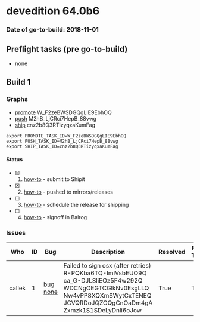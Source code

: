 # devedition 64.0b6

### Date of go-to-build: 2018-11-01

## Preflight tasks (pre go-to-build)
- none

## Build 1  

### Graphs
* [promote](https://tools.taskcluster.net/push-inspector/#/W_F2zeBWSDGQgLIE9EbhOQ) W_F2zeBWSDGQgLIE9EbhOQ
* [push](https://tools.taskcluster.net/push-inspector/#/M2hB_LjCRci7HepB_88vwg) M2hB_LjCRci7HepB_88vwg
* [ship](https://tools.taskcluster.net/push-inspector/#/cnz2b8Q3RTizyqxaKumFag) cnz2b8Q3RTizyqxaKumFag
```
export PROMOTE_TASK_ID=W_F2zeBWSDGQgLIE9EbhOQ
export PUSH_TASK_ID=M2hB_LjCRci7HepB_88vwg
export SHIP_TASK_ID=cnz2b8Q3RTizyqxaKumFag
```


#### Status
- [x] 1.  [how-to](https://wiki.mozilla.org/Release:Release_Automation_on_Mercurial:Starting_a_Release#Submit_to_Ship_It)  - submit to Shipit
- [x] 2.  [how-to](https://github.com/mozilla-releng/releasewarrior-2.0/blob/master/docs/release-promotion/desktop/howto.md#push-artifacts-to-releases-directory)  - pushed to mirrors/releases
- [ ] 3.  [how-to](https://github.com/mozilla-releng/releasewarrior-2.0/blob/master/docs/release-promotion/desktop/howto.md#ship-the-release)  - schedule the release for shipping
- [ ] 4.  [how-to](https://github.com/mozilla-releng/releasewarrior-2.0/blob/master/docs/release-promotion/desktop/howto.md#obtain-sign-offs-for-changes)  - signoff in Balrog

### Issues
| Who                 | ID               | Bug                                                                 | Description                | Resolved                | Future Threat                |
| ------------------- | ---------------- | ------------------------------------------------------------------- | -------------------------- | ----------------------- | ---------------------------- |
| callek  | 1 | [bug none](https://bugzil.la/none)        | Failed to sign osx (after retries) R-PQKba6TQ-ImIVsbEUO9Q ca_G-DJLSliEOz5F4w292Q WDCNgOEGTCGlkNv0EsgLLQ Nw4vPP8XQXmSWytCxTENEQ JCVQRDoJQZOQgCnOaDm4gA Zxmzk1S1SDeLyDnli6oJow | True | True |

